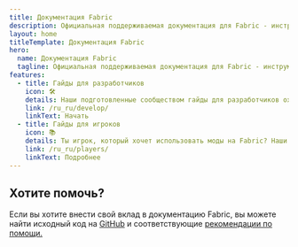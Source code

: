 ```yaml
---
title: Документация Fabric
description: Официальная поддерживаемая документация для Fabric - инструментарий моддинга для Minecraft.
layout: home
titleTemplate: Документация Fabric
hero:
  name: Документация Fabric
  tagline: Официальная поддерживаемая документация для Fabric - инструментарий моддинга для Minecraft.
features:
  - title: Гайды для разработчиков
    icon: 🛠️
    details: Наши подготовленные сообществом гайды для разработчиков охватывают широкий спектр тем - от настройки среды разработки до более сложных тем, таких как рендеринг и сетевое взаимодействие.
    link: /ru_ru/develop/
    linkText: Начать
  - title: Гайды для игроков
    icon: 📚
    details: Ты игрок, который хочет использовать моды на Fabric? Наши гайды для игроков помогут вам в этом. Эти гайды помогут вам в скачивании, установке и исправлении ошибок, связанных с модами Fabric.
    link: /ru_ru/players/
    linkText: Подробнее
---
```


<div class="vp-doc homepage-container">

## Хотите помочь?

Если вы хотите внести свой вклад в документацию Fabric, вы можете найти исходный код на [GitHub](https://github.com/FabricMC/fabric-docs) и соответствующие [рекомендации по помощи.](/contributing)

</div>
